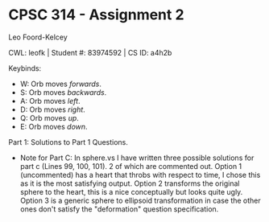 # CPSC 314 - Assignment 2

Leo Foord-Kelcey

CWL: leofk | Student #: 83974592 | CS ID: a4h2b

Keybinds:
- W: Orb moves _forwards_.
- S: Orb moves _backwards_.
- A: Orb moves _left_.
- D: Orb moves _right_.
- Q: Orb moves _up_.
- E: Orb moves _down_.

Part 1: Solutions to Part 1 Questions.
- Note for Part C: In sphere.vs I have written three possible solutions for part c (Lines 99, 100, 101). 2 of which are commented out. Option 1 (uncommented) has a heart that throbs with respect to time, I chose this as it is the most satisfying output. Option 2 transforms the original sphere to the heart, this is a nice conceptually but looks quite ugly. Option 3 is a generic sphere to ellipsoid transformation in case the other ones don't satisfy the "deformation" question specification. 
